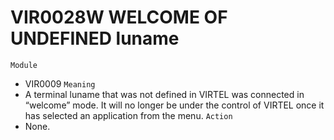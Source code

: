 # VIR0028W WELCOME OF UNDEFINED luname
`Module`
- VIR0009
`Meaning`
- A terminal luname that was not defined in VIRTEL was connected in “welcome” mode. It will no longer be under the control of VIRTEL once it has selected an application from the menu.
`Action`
- None.
